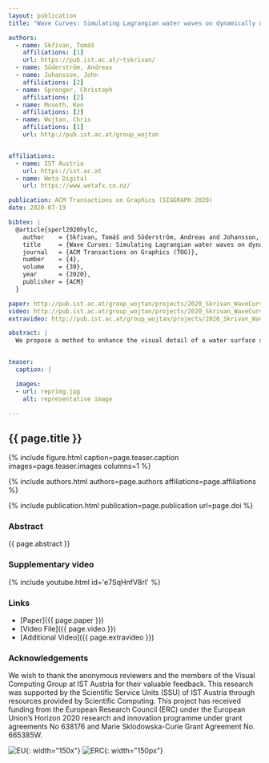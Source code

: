 ```yaml
---
layout: publication
title: "Wave Curves: Simulating Lagrangian water waves on dynamically deforming surfaces"

authors:
  - name: Skřivan, Tomáš
    affiliations: [1]
    url: https://pub.ist.ac.at/~tskrivan/
  - name: Söderström, Andreas
  - name: Johansson, John
    affiliations: [2]
  - name: Sprenger, Christoph
    affiliations: [2]
  - name: Museth, Ken
    affiliations: [2]
  - name: Wojtan, Chris
    affiliations: [1]
    url: http://pub.ist.ac.at/group_wojtan


affiliations:
  - name: IST Austria
    url: https://ist.ac.at
  - name: Weta Digital
    url: https://www.wetafx.co.nz/

publication: ACM Transactions on Graphics (SIGGRAPH 2020)
date: 2020-07-19

bibtex: |
  @article{sperl2020hylc,
    author    = {Skřivan, Tomáš and Söderström, Andreas and Johansson, John and Sprenger, Christoph and Museth, Ken and Wojtan, Chris}
    title     = {Wave Curves: Simulating Lagrangian water waves on dynamically deforming surfaces},
    journal   = {ACM Transactions on Graphics (TOG)},
    number    = {4},
    volume    = {39},
    year      = {2020},
    publisher = {ACM}
  }

paper: http://pub.ist.ac.at/group_wojtan/projects/2020_Skrivan_WaveCurves/wave_curves_2020.pdf
video: http://pub.ist.ac.at/group_wojtan/projects/2020_Skrivan_WaveCurves/wave_curves_main_with_authors.mp4
extravideo: http://pub.ist.ac.at/group_wojtan/projects/2020_Skrivan_WaveCurves/wave_curves_comparisons_with_authors.mp4

abstract: |
  We propose a method to enhance the visual detail of a water surface simulation. Our method works as a post-processing step which takes a simulation as input and increases its apparent resolution by simulating many detailed Lagrangian water waves on top of it. We extend linear water wave theory to work in non-planar domains which deform over time, and we discretize the theory using Lagrangian wave packets attached to spline curves. The method is numerically stable and trivially parallelizable, and it produces high frequency ripples with dispersive wave-like behaviors customized to the underlying fluid simulation.


teaser:
  caption: |

  images:
  - url: reprimg.jpg
    alt: representative image

---
```


## {{ page.title }}

{% include figure.html caption=page.teaser.caption images=page.teaser.images columns=1 %}

{% include authors.html authors=page.authors affiliations=page.affiliations %}

{% include publication.html publication=page.publication url=page.doi %}

### Abstract

{{ page.abstract }}

### Supplementary video

{% include youtube.html id='e7SqHnfV8rI' %}

### Links

* [Paper]({{ page.paper }})
* [Video File]({{ page.video }})
* [Additional Video]({{ page.extravideo }})

<!-- ### Citation -->

<!-- {% include citation.html citation=page.bibtex %} -->

### Acknowledgements

We wish to thank the anonymous reviewers and the members of the Visual Computing Group at IST Austria for their valuable feedback. This research was supported by the Scientific Service Units (SSU) of IST Austria through resources provided by Scientific Computing. This project has received funding from the European Research Council (ERC) under the European Union’s Horizon 2020 research and innovation programme under grant agreements No 638176 and Marie Sklodowska-Curie Grant Agreement No. 665385W.

![EU](flag_yellow_low.jpg){: width="150x"}
![ERC](LOGO-ERC.jpg){: width="150px"}
